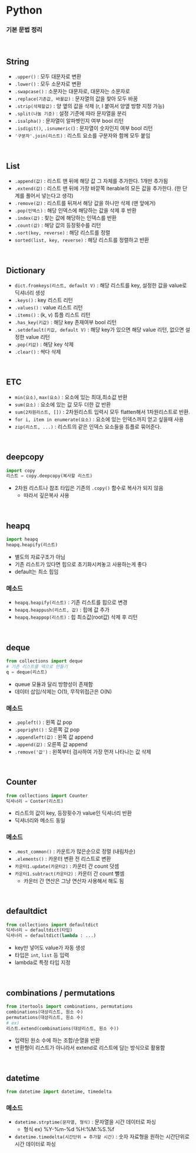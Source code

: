 # Python

### 기본 문법 정리

<br>

## String 

- `.upper()` : 모두 대문자로 변환
- `.lower()` : 모두 소문자로 변환
- `.swapcase()` : 소문자는 대문자로, 대문자는 소문자로
- `.replace(기존값, 바꿀값)` : 문자열의 값을 찾아 모두 바꿈
- `.strip(삭제할값)` : 양 옆의 값을 삭제 (r, l 붙여서 양옆 방향 지정 가능)
- `.split(나눌 기준)` : 설정 기준에 따라 문자열을 분리
- `.isalpha()` : 문자열이 알파벳인지 여부 bool 리턴
- `.isdigit()`, `.isnumeric(`) : 문자열이 숫자인지 여부 bool 리턴
- `'구분자'.join(리스트)` : 리스트 요소를 구분자와 함께 모두 붙임

<br>

## List

- `.append(값)` : 리스트 맨 뒤에 해당 값 그 자체를 추가한다. 1개만 추가됨
- `.extend(값)` : 리스트 맨 뒤에 가장 바깥쪽 iterable의 모든 값을 추가한다. (한 단계를 풀어서 넣는다고 생각)
- `.remove(값)` : 리스트를 뒤져서 해당 값을 하나만 삭제 (맨 앞에거)
- `.pop(인덱스)` : 해당 인덱스에 해당하는 값을 삭제 후 반환
- `.index(값)` : 찾는 값에 해당하는 인덱스를 반환
- `.count(값)` : 해당 값의 등장횟수를 리턴
- `.sort(key, reverse)` : 해당 리스트를 정렬
- `sorted(list, key, reverse)` : 해당 리스트를 정렬하고 반환

<br>

## Dictionary

- `dict.fromkeys(리스트, default V)` : 해당 리스트를 key, 설정한 값을 value로 딕셔너리 생성
- `.keys()` : key 리스트 리턴
- `.values()` : value 리스트 리턴
- `.items()` : (k, v) 튜플 리스트 리턴
- `.has_key(키값)` : 해당 key 존재여부 bool 리턴 
- `.setdefault(키값, default V)` : 해당 key가 있으면 해당 value 리턴, 없으면 설정한 value 리턴
- `.pop(키값)` : 해당 key 삭제
- `.clear()` : 싹다 삭제

<br>

## ETC

- `min(요소)`, `max(요소)` : 요소에 있는 최대,최소값 반환
- `sum(요소)` : 요소에 있는 값 모두 더한 값 반환
- `sum(2차원리스트, [])` : 2차원리스트 입력시 모두 flatten해서 1차원리스트로 반환.
- `for i, item in enumerate(요소)` : 요소에 있는 인덱스까지 얻고 싶을때 사용
- `zip(리스트, ...)` : 리스트의 같은 인덱스 요소들을 튜플로 묶어준다.

<br>

## deepcopy

```python
import copy
리스트 = copy.deepcopy(복사할 리스트)
```

- 2차원 리스트나 참조 타입은 기존의 `.copy()` 함수로 복사가 되지 않음
    - 따라서 깊은복사 사용

<br>

## heapq

```python
import heapq
heapq.heapify(리스트)
```

- 별도의 자료구조가 아님
- 기존 리스트가 있다면 힙으로 초기화시켜놓고 사용하는게 좋다
- default는 최소 힙임

### 메소드

- `heapq.heapify(리스트)` : 기존 리스트를 힙으로 변경
- `heapq.heappush(리스트, 값)` : 힙에 값 추가
- `heapq.heappop(리스트)` : 힙 최소값(root값) 삭제 후 리턴

<br>

## deque

```python
from collections import deque
# 기존 리스트를 덱으로 만들기
q = deque(리스트)
```

- queue 모듈과 달리 방향성이 존재함
- 데이터 삽입/삭제는 O(1), 무작위접근은 O(N)

### 메소드

- `.popleft()` : 왼쪽 값 pop
- `.popright()` : 오른쪽 값 pop
- `.appendleft(값)` : 왼쪽 값 append
- `.append(값)` : 오른쪽 값 append
- `.remove('값')` : 왼쪽부터 검사하여 가장 먼저 나타나는 값 삭제

<br>

## Counter

```python
from collections import Counter
딕셔너리 = Conter(리스트)  
```

- 리스트의 값이 key, 등장횟수가 value인 딕셔너리 반환
- 딕셔너리와 메소드 동일

### 메소드

- `.most_common()` : 카운트가 많은순으로 정렬 (내림차순)
- `.elements()` : 카운터 변환 전 리스트로 변환
- `카운터1.update(카운터2)` : 카운터 간 count 덧셈
- `카운터1.subtract(카운터2)` : 카운터 간 count 뺄셈
    - 카운터 간 연산은 그냥 연산자 사용해서 해도 됨

<br>

## defaultdict

```python
from collections import defaultdict
딕셔너리 = defaultdict(타입)
딕셔너리 = defaultdict(lambda : ...) 
```

- key만 넣어도 value가 자동 생성
- 타입은 `int`, `list` 등 입력
- lambda로 특정 타입 지정 

<br>

## combinations / permutations

```python
from itertools import combinations, permutations
combinations(대상리스트, 원소 수)
permutations(대상리스트, 원소 수)
# ex)
리스트.extend(combinations(대상리스트, 원소 수))
```

- 입력된 원소 수에 하는 조합/순열을 반환
- 반환형이 리스트가 아니라서 extend로 리스트에 담는 방식으로 활용함

<br>

## datetime

```python
from datetime import datetime, timedelta
```

### 메소드

- `datetime.strptime(문자열, 형식)` : 문자열을 시간 데이터로 파싱
    - 형식 ex) %Y-%m-%d %H:%M:%S.%f
- `datetime.timedelta(시간단위 = 추가할 시간)` : 숫자 자료형을 원하는 시간단위로 시간 데이터로 파싱

<br>